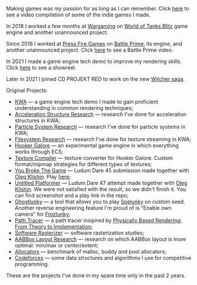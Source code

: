 Making games was my passion for as long as I can remember. Click [here](https://www.youtube.com/watch?v=sKov7u1D5Z0) to see a video compilation of some of the indie games I made.

In 2018 I worked a few months at [Wargaming](https://wargaming.com/en/) on [World of Tanks Blitz](https://wotblitz.com/) game engine and another unannounced project.

Since 2018 I worked at [Press Fire Games](https://www.pressfire.games/) on [Battle Prime](https://www.battleprime.com/), its engine, and another unannounced project. Click [here](https://www.youtube.com/watch?v=p1SMoMAwUkE) to see a Battle Prime video.

In 2021 I made a game engine tech demo to improve my rendering skills. Click [here](https://www.youtube.com/watch?v=7YzHbVlsqNA) to see a showreel.

Later in 2021 I joined CD PROJEKT RED to work on the new [Witcher saga](https://www.thewitcher.com/en/news/42167/a-new-saga-begins).

Original Projects:
* [KWA](https://github.com/suVrik/KWA) — a game engine tech demo I made to gain proficient understanding in common rendering techniques;
* [Acceleration Structure Research](https://github.com/suVrik/acceleration_structure_benchmark) — research I've done for acceleration structures in KWA;
* [Particle System Research](https://github.com/suVrik/particle_system_benchmark) — research I've done for particle systems in KWA;
* [Filesystem Research](https://github.com/suVrik/steaming_benchmark) — research I've done for texture streaming in KWA;
* [Hooker Galore](https://github.com/suVrik/hooker.galore) — an experimental game engine in which everything works through ECS;
* [Texture Compiler](https://github.com/suVrik/texture.compiler) — texture converter for Hooker Galore. Custom format/mipmap strategies for different types of textures;
* [You Broke The Game](https://github.com/suVrik/ld45) — Ludum Dare 45 submission made together with [Oleg Klishin](https://olegklishin.portfoliobox.net/). Play [here](https://www.newgrounds.com/portal/view/740567);
* [Untitled Platformer](https://github.com/suVrik/ld47) — Ludum Dare 47 attempt made together with [Oleg Klishin](https://olegklishin.portfoliobox.net/). We were not satisfied with the result, so we didn't finish it. You can find screenshot and a play link in the repo;
* [Ghostlunky](https://github.com/suVrik/ghostlunky) — a tool that allows you to play [Spelunky](https://store.steampowered.com/app/239350/Spelunky/) on custom seed. Another reverse engineering feature I'm proud of is "Enable own camera" for [Frozlunky](https://github.com/sashavol/Frozlunky);
* [Path Tracer](https://github.com/suVrik/path_tracer) — a path tracer insipired by [Physically Based Rendering: From Theory to Implementation](https://www.pbr-book.org/3ed-2018/contents);
* [Software Rasterizer](https://github.com/suVrik/software_rasterizer) — software rasterization studies;
* [AABBox Layout Research](https://github.com/suVrik/aabbox_benchmark) — research on which AABBox layout is more optimal: min/max or center/extent;
* [Allocators](https://github.com/suVrik/allocator_benchmark) — benchmark of malloc, buddy and pool allocators;
* [Codeforces](https://github.com/suVrik/codeforces) — some data structures and algorithms I use for competitive programming.

These are the projects I've done in my spare time only in the past 2 years.
